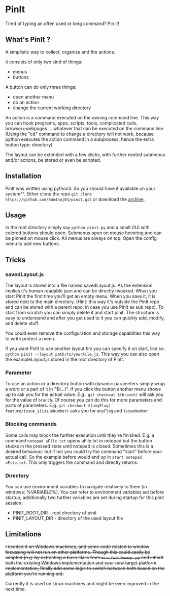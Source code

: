 # PinIt

Tired of typing an often used or long command? Pin it!


## What's PinIt ?

A simplistic way to collect, organize and fire actions.

It consists of only two kind of things:
* menus
* buttons

A button can do only three things:
* open another menu
* do an action
* change the current working directory

An action is a command executed on the owning command line.
This way you can hook programs, apps, scripts, tools, complicated calls,
browser+webpages ... whatever that can be executed on the command line.
(Using the "cd" command to change a directory will not work, because python
executes the action command in a subprocess, hence the extra button type:
directory)

The layout can be extended with a few clicks, with further nested submenus
and/or actions, be stored or even be scripted.


## Installation

PinIt was written using python3. So you should have it available on your system^^.
Either clone the repo `git clone https://github.com/84n4n4j03/pinit.git`
or download the [archive](https://github.com/84n4n4j03/pinit/archive/master.zip).


## Usage

In the root directory simply say `python pinit.py`
and a small GUI with colored buttons should open. Submenus open on mouse
hovering and can be pinned on mouse click. All menus are always on top. Open
the config menu to add new buttons.


## Tricks

### savedLayout.js

The layout is stored into a file named savedLayout.js. As the extension implies
it's human readable json and can be directly tweaked. When you start PinIt the
first time you'll get an empty menu. When you save it, it is stored next to the
main directory.
(Hint: this way it's outside the PinIt repo and can be stored with a parent
repo, in case you use PinIt as sub repo).
To start from scratch you can simply delete it and start pinit.
The structure is easy to understand and after you get used to it you can
quickly add, modify, and delete stuff.

You could even remove the configuration and storage capablities this way to
write protect a menu.

If you want PinIt to use another layout file you can specify it on start, like
so: `python pinit --layout path/to/yourFile.js`.
This way you can also open the exampleLayout.js stored in the root directory of
PinIt.


### Parameter

To use an action or a directory button with dynamic parameters simply wrap a
word or a part of it in "$(...)". If you click the button another menu shows up
to ask you for
the actual value. E.g.: `git checkout $(branch)` will ask you for the value
of `branch`. Of course you can do this for more parameters and parts of
parameters. E.g. `git checkout $(anyFlag) feature/issue_$(issueNumber)` asks you
for `anyFlag` and `issueNumber`.


### Blocking commands

Some calls may block the further execution until they're finished. E.g. a
command `notepad aFile.txt` opens aFile.txt in notepad but the button stucks in
the pressed state until notepad is closed. Sometimes this is a desired
behaviour but if not you could try the command "start" before your actual call.
So the example before would end up in `start notepad aFile.txt`. This only
triggers the command and directly returns.


### Directory

You can use environment variables to navigate relatively to them (in windows:
%VARIABLE%). You can refer to environment variables set before startup,
additionally two further variables are set during startup for this pinit
session:
* PINIT_ROOT_DIR - root directory of pinit
* PINIT_LAYOUT_DIR - directory of the used layout file


## Limitations

~~I needed it on Windows machines, and some code related to window focussing
will not run on other platforms. Though this could easily be adapted (e.g.  by
extracting a base class from `misc/windowmgr.py` and inherit both the existing
Windows implementation and your new target platform implementation, finally add
some logic to switch between both based on the platform you're running on).~~

Currently it is used on Linux machines and might be even improved in the next
time.

